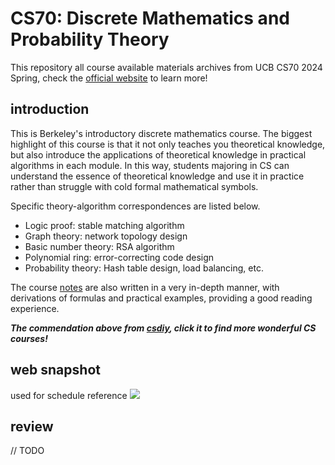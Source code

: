 # CS70: Discrete Mathematics and Probability Theory
This repository all course available materials archives from UCB CS70 2024 Spring, check the [official website](https://www.eecs70.org/) to learn more!
## introduction
This is Berkeley's introductory discrete mathematics course. The biggest highlight of this course is that it not only teaches you theoretical knowledge, but also introduce the applications of theoretical knowledge in practical algorithms in each module. In this way, students majoring in CS can understand the essence of theoretical knowledge and use it in practice rather than struggle with cold formal mathematical symbols.

Specific theory-algorithm correspondences are listed below.

- Logic proof: stable matching algorithm
- Graph theory: network topology design
- Basic number theory: RSA algorithm
- Polynomial ring: error-correcting code design
- Probability theory: Hash table design, load balancing, etc.

The course [notes](https://github.com/Liu-Hong-Wei/UCB-CS70-Spring-2024-Course-Materials/tree/main/notes) are also written in a very in-depth manner, with derivations of formulas and practical examples, providing a good reading experience.

***The commendation above from [csdiy](https://csdiy.wiki/en/%E6%95%B0%E5%AD%A6%E8%BF%9B%E9%98%B6/CS70/), click it to find more wonderful CS courses!***

## web snapshot
used for schedule reference
![](https://github.com/Liu-Hong-Wei/UCB-CS70-Spring-2024-Course-Materials/blob/main/www.eecs70.org_.png)

## review
// TODO
